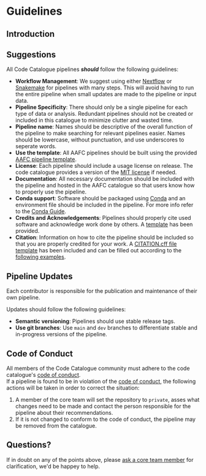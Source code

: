 # Guidelines  

## Introduction  

## Suggestions  
All Code Catalogue pipelines ***should*** follow the following guidelines:  
- **Workflow Management**: We suggest using either [Nextflow](https://www.nextflow.io/) or [Snakemake](https://snakemake.github.io/) for pipelines with many steps. This will avoid having to run the entire pipeline when small updates are made to the pipeline or input data.
- **Pipeline Specificity**: There should only be a single pipeline for each type of data or analysis. Redundant pipelines should not be created or included in this catalogue to minimize clutter and wasted time.
- **Pipeline name**: Names should be descriptive of the overall function of the pipeline to make searching for relevant pipelines easier. Names should be lowercase, without punctuation, and use underscores to seperate words.   
- **Use the template**: All AAFC pipelines should be built using the provided [AAFC pipeline template](LINK).  
- **License**: Each pipeline should include a usage license on release. The code catalogue provides a version of the [MIT license](LINK) if needed.
- **Documentation**: All necessary documentation should be included with the pipeline and hosted in the AAFC catalogue so that users know how to properly use the pipeline.
- **Conda support**: Software should be packaged using [Conda](LINK) and an environment file should be included in the pipeline. For more info refer to the [Conda Guide](conda_guide.md).  
- **Credits and Acknowledgements**: Pipelines should properly cite used software and acknowledge work done by others. A [template](CITATIONS.md) has been provided.
- **Citation**: Information on how to cite the pipeline should be included so that you are properly credited for your work. A [CITATION.cff file template](CITATION.CFF) has been included and can be filled out according to the [following examples](https://docs.github.com/fr/repositories/managing-your-repositorys-settings-and-features/customizing-your-repository/about-citation-files#about-citation-files).  

## Pipeline Updates  
Each contributor is responsible for the publication and maintenance of their own pipeline.  

Updates should follow the following guidelines:  
- **Semantic versioning**: Pipelines should use stable release tags.
- **Use git branches**: Use `main` and `dev` branches to differentiate stable and in-progress versions of the pipeline. 



## Code of Conduct  

All members of the Code Catalogue community must adhere to the code catalogue's [code of conduct](LINK).  
If a pipeline is found to be in violation of the [code of conduct](LINK), the following actions will be taken in order to correct the situation:    
1. A member of the core team will set the repository to `private`, asses what changes need to be made and contact the person responsible for the pipeline about their recommendations. 
2. If it is not changed to conform to the code of conduct, the pipeline may be removed from the catalogue.   
  
## Questions? 
If in doubt on any of the points above, please [ask a core team member](LINK) for clarification, we'd be happey to help. 